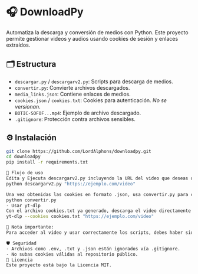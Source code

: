 # 🎧 DownloadPy

Automatiza la descarga y conversión de medios con Python. Este proyecto permite gestionar videos y audios usando cookies de sesión y enlaces extraídos.

## 🗂️ Estructura

- `descargar.py` / `descargarv2.py`: Scripts para descarga de medios.
- `convertir.py`: Convierte archivos descargados.
- `media_links.json`: Contiene enlaces de medios.
- `cookies.json` / `cookies.txt`: Cookies para autenticación. *No se versionan*.
- `BOTIC-SOFOF...mp4`: Ejemplo de archivo descargado.
- `.gitignore`: Protección contra archivos sensibles.

## ⚙️ Instalación

```bash
git clone https://github.com/LordAlphons/downloadpy.git
cd downloadpy
pip install -r requirements.txt

🧩 Flujo de uso
Edita y Ejecuta descargarv2.py incluyendo la URL del video que deseas obtener al final del archivo:
python descargarv2.py "https://ejemplo.com/video"

Una vez obtenidas las cookies en formato .json, usa convertir.py para convertirlas a .txt:
python convertir.py
- Usar yt-dlp
Con el archivo cookies.txt ya generado, descarga el video directamente con yt-dlp:
yt-dlp --cookies cookies.txt "https://ejemplo.com/video"

📂 Nota importante:
Para acceder al video y usar correctamente los scripts, debes haber sido invitado a la carpeta privada que contiene el recurso. Sin acceso autorizado, la descarga no funcionará correctamente.

🛡️ Seguridad
- Archivos como .env, .txt y .json están ignorados vía .gitignore.
- No subas cookies válidas al repositorio público.
📄 Licencia
Este proyecto está bajo la Licencia MIT.
